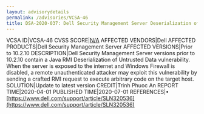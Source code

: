 ```yaml
---
layout: advisorydetails
permalink: /advisories/VCSA-46
title: DSA-2020-037: Dell Security Management Server Deserialization of Untrusted Data Vulnerability
---
```

VCSA ID|VCSA-46
CVSS SCORE|[N/A](https://nvd.nist.gov/vuln-metrics/cvss/v3-calculator?calculator&version=3.0&vector=(N/A))
AFFECTED VENDORS|Dell
AFFECTED PRODUCTS|Dell Security Management Server
AFFECTED VERSIONS|Prior to 10.2.10
DESCRIPTION|Dell Security Management Server versions prior to 10.2.10 contain a Java RMI Deserialization of Untrusted Data vulnerability. When the server is exposed to the internet and Windows Firewall is disabled, a remote unauthenticated attacker may exploit this vulnerability by sending a crafted RMI request to execute arbitrary code on the target host.
SOLUTION|Update to latest version
CREDIT|Trinh Phuoc An
REPORT TIME|2020-04-01
PUBLISHED TIME|2020-07-01
REFERENCES|&#8226; [https://www.dell.com/support/article/SLN320536](https://www.dell.com/support/article/SLN320536)
